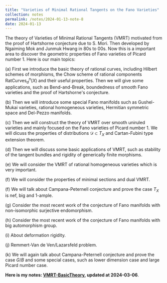 ```yaml
---
title: "Varieties of Minimal Rational Tangents on the Fano Varieties"
collection: notes
permalink: /notes/2024-01-13-note-8
date: 2024-01-13
---
```

The theory of Varieties of Minimal Rational Tangents (VMRT) motivated from the proof of Hartshorne conjecture due to S. Mori. Then developed by Ngaiming Mok and Junmuk Hwang in 80s to 00s. Now this is a important area to discover the geometric properties of Fano varieties of Picard number $1$. Here is our main topics:

(a) First we introduce the basic theory of rational curves, including Hilbert schemes of morphisms, the Chow scheme of rational components $\mathrm{RatCurves}^n_d(X)$ and their useful properties. Then we will give some applications, such as Bend-and-Break, boundedness of smooth Fano varieties and the proof of Hartshorne's conjecture.

(b) Then we will introduce some special Fano manifolds such as Gushel-Mukai varieties, rational homogeneous varieties, Hermitian symmetric space and Del-Pezzo manifolds.

(c) Then we will construct the theory of VMRT over smooth uniruled varieties and mainly focused on the Fano varieties of Picard number $1$. We will dicuss the properties of distributions $\mathcal{D}\subset T_X$ and Cartan-Fubini type extension theorem.

(d) Then we will discuss some basic applications of VMRT, such as stability of the tangent bundles and rigidity of generically finite morphisms.

(e) We will consider the VMRT of rational homogeneous varieties which is very important.

(f) We will consider the properties of minimal sections and dual VMRT.

(f) We will talk about Campana-Peternell conjecture and prove the case $T_X$ is nef, big and $1$-ample.

(g) Consider the most recent work of the conjecture of Fano manifolds with non-isomorphic surjective endomorphism.

(h) Consider the most recent work of the conjecture of Fano manifolds with big automorphism group.

(i) About deformation rigidity.

(j) Remmert-Van de Ven/Lazarsfeld problem.

(k) We will again talk about Campana-Peternell conjecture and prove the case $G/B$ and some special cases, such as lower dimension case and large Picard number case.

**Here is my notes: [VMRT-BasicTheory](https://dvlxlwz.github.io/files/VMRT-BasicTheory.pdf), updated at 2024-03-06**.

